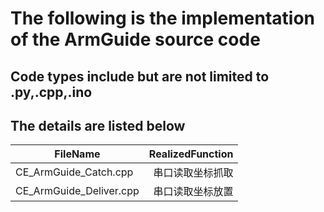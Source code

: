 # The following is the implementation of the ArmGuide source code 
## Code types include but are not limited to .py,.cpp,.ino
## The details are listed below  
FileName|RealizedFunction
--|--:
CE_ArmGuide_Catch.cpp|串口读取坐标抓取
CE_ArmGuide_Deliver.cpp|串口读取坐标放置
